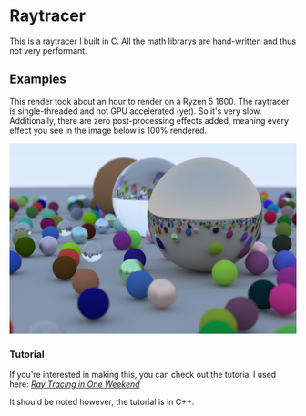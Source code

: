 # Raytracer
This is a raytracer I built in C.
All the math librarys are hand-written and thus not very performant.

## Examples

This render took about an hour to render on a Ryzen 5 1600.
The raytracer is single-threaded and not GPU accelerated (yet). So it's very slow.
Additionally, there are zero post-processing effects added, meaning every effect you see in the image below is 100% rendered.

![Raytraced scene](docs/raytrace.png)

### Tutorial

If you're interested in making this, you can check out the tutorial I used here: [_Ray Tracing in One Weekend_](https://raytracing.github.io/books/RayTracingInOneWeekend.html)

It should be noted however, the tutorial is in C++.